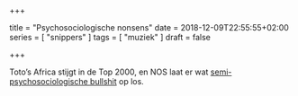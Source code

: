 +++

title = "Psychosociologische nonsens"
date = 2018-12-09T22:55:55+02:00
series = [ "snippers" ]
tags = [ "muziek" ] 
draft = false

+++

Toto’s Africa stijgt in de Top 2000, en NOS laat er wat [semi-psychosociologische bullshit](https://nos.nl/artikel/2262582-fout-maar-lekker-zo-stuwden-hipsters-africa-van-toto-op-in-de-top-2000.html) op los. 